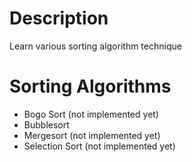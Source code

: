 # Description
Learn various sorting algorithm technique
 
# Sorting Algorithms
- Bogo Sort (not implemented yet)
- Bubblesort
- Mergesort (not implemented yet)
- Selection Sort (not implemented yet)
